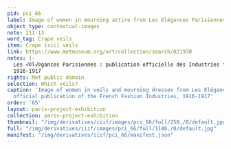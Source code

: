 ```yaml
---
pid: pci_66
label: Image of women in mourning attire from Les Elégances Parisiennes
object_type: contextual-images
note: 211-13
word_tag: Crape veils
item: Crape [sic] veils
link: https://www.metmuseum.org/art/collection/search/821930
notes: |-
  Les √©l√©gances Parisiennes : publication officielle des Industries francaises de la mode
  1916-1917
rights: Met public domain
selection: Which veils?
caption: 'Image of women in veils and mourning dresses from Les Elégances Parisiennes:
  official publication of the French Fashion Industries, 1916-1917'
order: '65'
layout: paris-project-exhibition
collection: paris-project-exhibition
thumbnail: "/img/derivatives/iiif/images/pci_66/full/250,/0/default.jpg"
full: "/img/derivatives/iiif/images/pci_66/full/1140,/0/default.jpg"
manifest: "/img/derivatives/iiif/pci_66/manifest.json"
---
```

